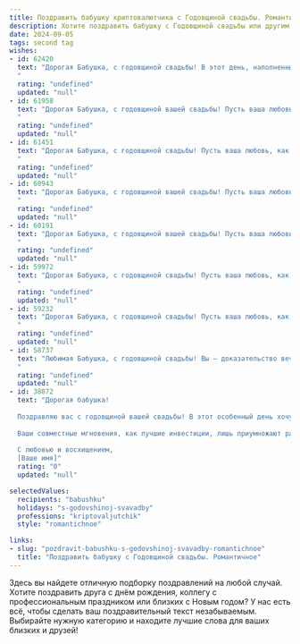 ```yaml
---
title: Поздравить бабушку криптовалютчика с Годовщиной свадьбы. Романтичное
description: Хотите поздравить бабушку с Годовщиной свадьбы или другим праздником? Наш ИИ создаст незабываемое поздравление, а вы обязательно выделитесь среди других.  
date: 2024-09-05
tags: second tag
wishes:
- id: 62420
  text: "Дорогая Бабушка, с годовщиной свадьбы! В этот день, наполненный любовью и счастьем, мы с трепетом вспоминаем ваш долгий и прекрасный путь, проделанный рука об руку. Пусть ваш мир криптовалют всегда будет стабилен и приносит вам радость, а душа  сияет от безграничной любви!
  "
  rating: "undefined"
  updated: "null"
- id: 61958
  text: "Дорогая Бабушка, с годовщиной вашей свадьбы! Пусть ваша любовь, как ценный криптоактив, с каждым годом только крепнет и приносит вам радость и благополучие.
  "
  rating: "undefined"
  updated: "null"
- id: 61451
  text: "Дорогая Бабушка, с годовщиной свадьбы! Пусть ваша любовь, как и криптовалюта, только крепнет и растет с каждым годом, принося только радость и благополучие.
  "
  rating: "undefined"
  updated: "null"
- id: 60943
  text: "Дорогая Бабушка, с годовщиной вашей свадьбы! Пусть ваша любовь, как криптовалюта, только крепнет и растет с каждым днем, принося вам неиссякаемое счастье и благополучие!
  "
  rating: "undefined"
  updated: "null"
- id: 60191
  text: "Дорогая Бабушка, с годовщиной вашей свадьбы! Пусть ваша любовь, как и криптовалюта, будет стабильной, прочной и приносит вам только радость и благополучие.
  "
  rating: "undefined"
  updated: "null"
- id: 59972
  text: "Дорогая Бабушка, с годовщиной свадьбы! Пусть ваша любовь, как криптовалюта,  только растет в цене,  с годами становясь всё прочнее и прекрасней!
  "
  rating: "undefined"
  updated: "null"
- id: 59232
  text: "Дорогая Бабушка, с годовщиной свадьбы! Пусть ваша любовь, как криптовалюта, с каждым годом только крепнет и приносит вам радость и благополучие!
  "
  rating: "undefined"
  updated: "null"
- id: 58737
  text: "Любимая Бабушка, с годовщиной свадьбы! Вы – доказательство вечной любви, как две половинки, которые нашли друг друга и создали свою вселенную. Пусть криптовалюты приносят Вам только прибыль, а жизнь будет соткана из счастливых мгновений, как из самых ценных монет!
  "
  rating: "undefined"
  updated: "null"
- id: 38872
  text: "Дорогая бабушка!
  
  Поздравляю вас с годовщиной вашей свадьбы! В этот особенный день хочу напомнить, насколько великий и драгоценный ваш союз. Вы, как крепкая криптовалюта, прошли через испытания времени, сохранив свою ценность и всеобъемлющую любовь.
  
  Ваши совместные мгновения, как лучшие инвестиции, лишь приумножают радость и счастье в жизни. Пусть ваша любовь продолжает расти, наполняя сердца светом и теплом. Вы — наше вдохновение, пример преданности и гармонии.
  
  С любовью и восхищением,
  [Ваше имя]"
  rating: "0"
  updated: "null"

selectedValues:
  recipients: "babushku"
  holidays: "s-godovshinoj-svavadby"
  professions: "kriptovaljutchik"
  style: "romantichnoe"

links:
- slug: "pozdravit-babushku-s-godovshinoj-svavadby-romantichnoe"
  title: "Поздравить бабушку с Годовщиной свадьбы. Романтичное"
---
```


Здесь вы найдете отличную подборку поздравлений на любой случай. 
Хотите поздравить друга с днём рождения, коллегу с профессиональным праздником или близких с Новым годом? У нас есть всё, чтобы сделать ваш поздравительный текст незабываемым. Выбирайте нужную категорию и находите лучшие слова для ваших близких и друзей!
